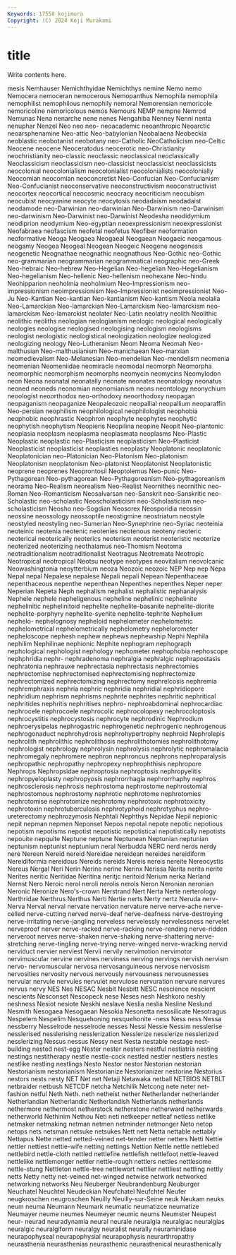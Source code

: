 ```yaml
---
Keywords: 17558 kojimura
Copyright: (C) 2024 Koji Murakami
---
```


# title

Write contents here.



mesis
Nemhauser Nemichthyidae Nemichthys nemine Nemo nemo Nemocera nemoceran nemocerous Nemopanthus
Nemophila nemophila nemophilist nemophilous nemophily nemoral Nemorensian nemoricole nemoricoline nemoricolous
nemos Nemours NEMP nempne Nemrod Nemunas Nena nenarche nene nenes
Nengahiba Nenney Nenni nenta nenuphar Nenzel Neo neo neo- neoacademic
neoanthropic Neoarctic neoarsphenamine Neo-attic Neo-babylonian Neobalaena Neobeckia neoblastic neobotanist neobotany
neo-Catholic NeoCatholicism neo-Celtic Neocene neocene Neoceratodus neocerotic neo-Christianity neochristianity neo-classic
neoclassic neoclassical neoclassically Neoclassicism neoclassicism neo-classicist neoclassicist neoclassicists neocolonial neocolonialism
neocolonialist neocolonialists neocolonially Neocomian neocomian neoconcretist Neo-Confucian Neo-Confucianism Neo-Confucianist neoconservative
neoconstructivism neoconstructivist neocortex neocortical neocosmic neocracy neocriticism neocubism neocubist neocyanine
neocyte neocytosis neodadaism neodadaist neodamode neo-Darwinian neo-darwinian Neo-Darwinism neo-Darwinism neo-darwinism
Neo-Darwinist neo-Darwinist Neodesha neodidymium neodiprion neodymium Neo-egyptian neoexpressionism neoexpressionist Neofabraea
neofascism neofetal neofetus Neofiber neoformation neoformative Neoga Neogaea Neogaeal Neogaean
Neogaeic neogamous neogamy Neogea Neogeal Neogean Neogeic Neogene neogenesis neogenetic
Neognathae neognathic neognathous Neo-Gothic neo-Gothic neo-grammarian neogrammarian neogrammatical neographic neo-Greek
Neo-hebraic Neo-hebrew Neo-Hegelian Neo-hegelian Neo-Hegelianism Neo-hegelianism Neo-hellenic Neo-hellenism neohexane Neo-hindu
Neohipparion neoholmia neoholmium Neo-Impressionism neo-impressionism neoimpressionism Neo-Impressionist neoimpressionist Neo-Ju Neo-Kantian
Neo-kantian Neo-kantianism Neo-kantism Neola neolalia Neo-Lamarckian Neo-lamarckian Neo-Lamarckism Neo-lamarckism neo-lamarckism
Neo-lamarckist neolater Neo-Latin neolatry neolith Neolithic neolithic neoliths neologian neologianism
neologic neological neologically neologies neologise neologised neologising neologism neologisms neologist
neologistic neologistical neologization neologize neologized neologizing neology Neo-Lutheranism Neom Neoma
Neomah Neo-malthusian Neo-malthusianism Neo-manichaean Neo-marxian neomedievalism Neo-Melanesian Neo-mendelian Neo-mendelism neomenia
neomenian Neomeniidae neomiracle neomodal neomorph Neomorpha neomorphic neomorphism neomorphs neomycin
neomycins Neomylodon neon Neona neonatal neonatally neonate neonates neonatology neonatus
neoned neoneds neonomian neonomianism neons neontology neonychium neoologist neoorthodox neo-orthodoxy
neoorthodoxy neopagan neopaganism neopaganize Neopaleozoic neopallial neopallium neoparaffin Neo-persian neophilism
neophilological neophilologist neophobia neophobic neophrastic Neophron neophyte neophytes neophytic neophytish
neophytism Neopieris Neopilina neopine Neopit Neo-plantonic neoplasia neoplasm neoplasma neoplasmata
neoplasms Neo-Plastic Neoplastic neoplastic neo-Plasticism neoplasticism Neo-Plasticist Neoplasticist neoplasticist neoplasties
neoplasty Neoplatonic neoplatonic Neoplatonician neo-Platonician Neo-Platonism Neo-platonism Neoplatonism neoplatonism Neo-platonist
Neoplatonist Neoplatonistic neoprene neoprenes Neoprontosil Neoptolemus Neo-punic Neo-Pythagorean Neo-pythagorean Neo-Pythagoreanism
Neo-pythagoreanism neorama Neo-Realism neorealism Neo-Realist Neornithes neornithic neo-Roman Neo-Romanticism Neosalvarsan
neo-Sanskrit neo-Sanskritic neo-Scholastic neo-scholastic Neoscholasticism neo-Scholasticism neo-scholasticism Neosho neo-Sogdian Neosorex
Neosporidia neossin neossine neossology neossoptile neostigmine neostriatum neostyle neostyled neostyling
neo-Sumerian Neo-Synephrine neo-Syriac neoteinia neoteinic neotenia neotenic neotenies neotenous neoteny
neoteric neoterical neoterically neoterics neoterism neoterist neoteristic neoterize neoterized neoterizing
neothalamus neo-Thomism Neotoma neotraditionalism neotraditionalist Neotragus Neotremata Neotropic Neotropical neotropical
Neotsu neotype neotypes neovitalism neovolcanic Neowashingtonia neoytterbium neoza Neozoic neozoic
NEP Nep nep Nepa Nepal nepal Nepalese nepalese Nepali nepali
Nepean Nepenthaceae nepenthaceous nepenthe nepenthean Nepenthes nepenthes Neper neper Neperian
Nepeta Neph nephalism nephalist nephalistic nephanalysis Nephele nephele nepheligenous nepheline
nephelinic nephelinite nephelinitic nephelinitoid nephelite nephelite-basanite nephelite-diorite nephelite-porphyry nephelite-syenite nephelite-tephrite
Nephelium nephelo- nephelognosy nepheloid nephelometer nephelometric nephelometrical nephelometrically nephelometry nephelorometer
nepheloscope nephesh nephew nephews nephewship Nephi Nephila nephilim Nephilinae nephionic
Nephite nephogram nephograph nephological nephologist nephology nephometer nephophobia nephoscope nephphridia
nephr- nephradenoma nephralgia nephralgic nephrapostasis nephratonia nephrauxe nephrectasia nephrectasis nephrectomies
nephrectomise nephrectomised nephrectomising nephrectomize nephrectomized nephrectomizing nephrectomy nephrelcosis nephremia nephremphraxis
nephria nephric nephridia nephridial nephridiopore nephridium nephrism nephrisms nephrite nephrites
nephritic nephritical nephritides nephritis nephritises nephro- nephroabdominal nephrocardiac nephrocele nephrocoele
nephrocolic nephrocolopexy nephrocoloptosis nephrocystitis nephrocystosis nephrocyte nephrodinic Nephrodium nephroerysipelas nephrogastric
nephrogenetic nephrogenic nephrogenous nephrogonaduct nephrohydrosis nephrohypertrophy nephroid Nephrolepis nephrolith nephrolithic
nephrolithosis nephrolithotomies nephrolithotomy nephrologist nephrology nephrolysin nephrolysis nephrolytic nephromalacia nephromegaly
nephromere nephron nephroncus nephrons nephroparalysis nephropathic nephropathy nephropexy nephrophthisis nephropore
Nephrops Nephropsidae nephroptosia nephroptosis nephropyelitis nephropyeloplasty nephropyosis nephrorrhagia nephrorrhaphy nephros
nephrosclerosis nephrosis nephrostoma nephrostome nephrostomial nephrostomous nephrostomy nephrotic nephrotome nephrotomies
nephrotomise nephrotomize nephrotomy nephrotoxic nephrotoxicity nephrotoxin nephrotuberculosis nephrotyphoid nephrotyphus nephro-ureterectomy
nephrozymosis Nephtali Nephthys Nepidae Nepil nepionic nepit nepman nepmen Neponset
Nepos nepotal nepote nepotic nepotious nepotism nepotisms nepotist nepotistic nepotistical
nepotistically nepotists nepouite nepquite Neptune neptune Neptunean Neptunian neptunian neptunism
neptunist neptunium neral Nerbudda NERC nerd nerds nerdy nere Nereen
Nereid nereid Nereidae nereidean nereides nereidiform Nereidiformia nereidous Nereids nereids
Nereis nereis nereite Nereocystis Nereus Nergal Neri Nerin Nerine nerine
Nerinx Nerissa Nerita nerita nerite Nerites neritic Neritidae Neritina neritjc
neritoid Nerium nerka Nerland Nernst Nero Neroic nerol neroli nerolis
nerols Neron Neronian neronian Neronic Neronize Nero's-crown Nerstrand Nert Nerta
Nerte nerterology Nerthridae Nerthrus Nerthus Nerti Nertie nerts Nerty nertz
Neruda nerv- Nerva Nerval nerval nervate nervation nervature nerve nerve-ache
nerve-celled nerve-cutting nerved nerve-deaf nerve-deafness nerve-destroying nerve-irritating nerve-jangling nerveless nervelessly
nervelessness nervelet nerveproof nerver nerve-racked nerve-racking nerve-rending nerve-ridden nerveroot nerves
nerve-shaken nerve-shaking nerve-shattering nerve-stretching nerve-tingling nerve-trying nerve-winged nerve-wracking nervid nerviduct
nervier nerviest Nervii nervily nervimotion nervimotor nervimuscular nervine nervines nerviness
nerving nervings nervish nervism nervo- nervomuscular nervosa nervosanguineous nervose nervosism
nervosities nervosity nervous nervously nervousness nervousnesses nervular nervule nervules nervulet
nervulose nervuration nervure nervures nervus nervy NES Nes NESAC Nesbit
Nesbitt NESC nescience nescient nescients Nesconset Nescopeck nese Neses nesh
Neshkoro neshly neshness Nesiot nesiote Neskhi neslave Neslia neslia Nesline
Neslund Nesmith Nesogaea Nesogaean Nesokia Nesonetta nesosilicate Nesotragus Nespelem Nespelim
Nesquehoning nesquehonite -ness Ness ness Nessa nessberry Nesselrode nesselrode nesses
Nessi Nessie Nessim nesslerise nesslerised nesslerising nesslerization Nesslerize nesslerize nesslerized
nesslerizing Nessus nessus Nessy nest Nesta nestable nestage nest-building nested
nest-egg Nester nester nesters nestful nestiatria nesting nestings nestitherapy nestle
nestle-cock nestled nestler nestlers nestles nestlike nestling nestlings Nesto Nestor
nestor Nestorian nestorian Nestorianism nestorianism Nestorianize Nestorianizer nestorine Nestorius nestors
nests nesty NET Net net Netaji Netawaka netball NETBIOS NETBLT
netbraider netbush NETCDF netcha Netchilik Netcong nete neter net-fashion netful
Neth Neth. neth netheist nether Netherlander netherlander Netherlandian Netherlandic Netherlandish
Netherlands netherlands nethermore nethermost netherstock netherstone netherward netherwards netherworld Nethinim
Nethou Neti neti netkeeper netleaf netless netlike netmaker netmaking netman
netmen netminder netmonger Neto netop netops nets netsman netsuke netsukes
Nett nett Netta nettable nettably Nettapus Nette netted netted-veined net-tender
netter netters Netti Nettie nettier nettiest nettie-wife netting nettings Nettion
Nettle nettle nettlebed nettlebird nettle-cloth nettled nettlefire nettlefish nettlefoot nettle-leaved
nettlelike nettlemonger nettler nettle-rough nettlers nettles nettlesome nettle-stung Nettleton nettle-tree
nettlewort nettlier nettliest nettling nettly netts Netty netty net-veined net-winged
netwise network networked networking networks Neu Neuberger Neubrandenburg Neuburger Neuchatel
Neuchtel Neudeckian Neufchatel Neufchtel Neufer neugkroschen neugroschen Neuilly Neuilly-sur-Seine neuk
Neukam neuks neum neuma Neumann Neumark neumatic neumatizce neumatize Neumayer
neume neumes Neumeyer neumic neums Neumster Neupest neur- neurad neuradynamia
neural neurale neuralgia neuralgiac neuralgias neuralgic neuralgiform neuralgy neuralist neurally
neuraminidase neurapophyseal neurapophysial neurapophysis neurarthropathy neurasthenia neurasthenias neurasthenic neurasthenical neurasthenically
